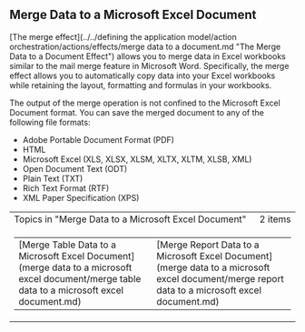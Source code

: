 ## Merge Data to a Microsoft Excel Document

[The merge effect](../../defining the application model/action orchestration/actions/effects/merge data to a document.md "The Merge Data to a Document Effect") allows you to merge data in Excel workbooks similar to the mail merge feature in Microsoft Word. Specifically, the merge effect allows you to automatically copy data into your Excel workbooks while retaining the layout, formatting and formulas in your workbooks.

The output of the merge operation is not confined to the Microsoft Excel Document format. You can save the merged document to any of the following file formats:

*   Adobe Portable Document Format (PDF)
*   HTML
*   Microsoft Excel (XLS, XLSX, XLSM, XLTX, XLTM, XLSB, XML)
*   Open Document Text (ODT)
*   Plain Text (TXT)
*   Rich Text Format (RTF)
*   XML Paper Specification (XPS)

<table cellpadding="0" cellspacing="0" width="100%" class="cdclvSuggestTable">

<tbody>

<tr>

<td width="100%" class="cdclvSuggestTitle">Topics in "Merge Data to a Microsoft Excel Document"</td>

<td class="cdclvSuggestTitle"><nobr>2 items</nobr></td>

</tr>

<tr>

<td class="cdclvCategoryCont" colspan="2">

<table cellpadding="0" cellspacing="0" width="100%">

<tbody>

<tr>

<td valign="top" class="cdclvCategoryCol1">[Merge Table Data to a Microsoft Excel Document](merge data to a microsoft excel document/merge table data to a microsoft excel document.md)</td>

<td valign="top" class="cdclvCategoryCol2">[Merge Report Data to a Microsoft Excel Document](merge data to a microsoft excel document/merge report data to a microsoft excel document.md)</td>

</tr>

</tbody>

</table>

</td>

</tr>

</tbody>

</table>